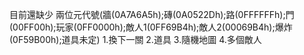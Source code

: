 目前還缺少
兩位元代號(牆(0A7A6A5h);磚(0A0522Dh);路(0FFFFFFh);門(00FF00h);玩家(0FF0000h);敵人1(0FF69B4h);敵人2(00069B4h);爆炸(0F59B00h);道具未定)
1.換下一關
2.道具
3.隨機地圖
4.多個敵人
